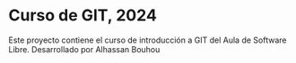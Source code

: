 # Curso de GIT, 2024

Este proyecto contiene el curso de introducción a GIT del Aula de
Software Libre.
Desarrollado por Alhassan Bouhou
